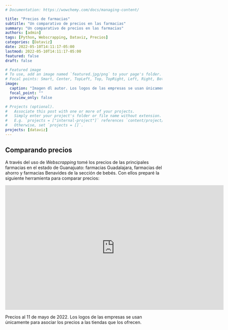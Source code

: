 ```yaml
---
# Documentation: https://wowchemy.com/docs/managing-content/

title: "Precios de farmacias"
subtitle: "Un comparativo de precios en las farmacias"
summary: "Un comparativo de precios en las farmacias"
authors: [admin]
tags: [Python, Webscrapping, Dataviz, Precios]
categories: [Dataviz]
date: 2022-05-10T14:11:17-05:00
lastmod: 2022-05-10T14:11:17-05:00
featured: false
draft: false

# Featured image
# To use, add an image named `featured.jpg/png` to your page's folder.
# Focal points: Smart, Center, TopLeft, Top, TopRight, Left, Right, BottomLeft, Bottom, BottomRight.
image:
  caption: "Imagen dl autor. Los logos de las empresas se usan únicamente para asociar los precios a las tiendas que los ofrecen."
  focal_point: ""
  preview_only: false

# Projects (optional).
#   Associate this post with one or more of your projects.
#   Simply enter your project's folder or file name without extension.
#   E.g. `projects = ["internal-project"]` references `content/project/deep-learning/index.md`.
#   Otherwise, set `projects = []`. 
projects: [dataviz]
---
```


## Comparando precios

A través del uso de *Webscrapping* tomé los precios de las principales farmacias en el estado de Guanajuato: farmacias Guadalajara, farmacias del ahorro y farmacias Benavides de la sección de bebés. Con ellos preparé la siguiente herramienta para comparar precios:

<iframe width="700" height="399" frameborder="0" scrolling="no" src="https://onedrive.live.com/embed?resid=BD690B672B3ADC3A%212134&authkey=%21ADuB2ES7YOXmcQk&em=2&ActiveCell='Hoja2'!B3&Item=Calculadora&wdHideGridlines=True&wdDownloadButton=True&wdInConfigurator=True&wdInConfigurator=True&edesNext=false&ejss=false"></iframe>

Precios al 11 de mayo de 2022. Los logos de las empresas se usan únicamente para asociar los precios a las tiendas que los ofrecen.
